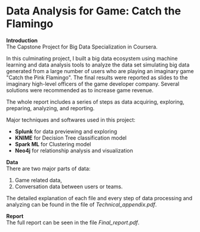 # Data Analysis for Game: Catch the Flamingo
**Introduction**  
The Capstone Project for Big Data Specialization in Coursera.  

In this culminating project, I built a big data ecosystem using machine learning and data analysis tools to analyze the data set simulating big data generated from a large number of users who are playing an imaginary game "Catch the Pink Flamingo". The final results were reported as slides to the imaginary high-level officers of the game developer company. Several solutions were recommended as to increase game revenue.  

The whole report includes a series of steps as data acquiring, exploring, preparing, analyzing, and reporting. 

Major techniques and softwares used in this project:
* **Splunk** for data previewing and exploring   
* **KNIME** for Decision Tree classification model  
* **Spark ML** for Clustering model  
* **Neo4j** for relationship analysis and visualization  

**Data**  
There are two major parts of data:  
1. Game related data,  
2. Conversation data between users or teams.  

The detailed explanation of each file and every step of data processing and analyzing can be found in the file of *Technical_appendix.pdf*.  

**Report**  
The full report can be seen in the file *Final_report.pdf*.
